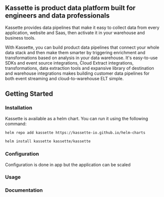 ## Kassette is product data platform built for engineers and data professionals

Kassette provides data pipelines that make it easy to collect data from every application, website and Saas, then activate it in your warehouse and business tools.

With Kassette, you can build product data pipelines that connect your whole data stack and then make them smarter by triggering enrichment and transformations based on analysis in your data warehouse. It's easy-to-use SDKs and event source integrations, Cloud Extract integrations, transformations, data extraction tools and expansive library of destination and warehouse integrations makes building customer data pipelines for both event streaming and cloud-to-warehouse ELT simple.

## Getting Started

### Installation

Kassette is available as a helm chart. You can run it using the following command:

```bash
helm repo add kassette https://kassette-io.github.io/helm-charts

helm install kassette kassette/kassette
```

### Configuration
Configuration is done in app but the application can be scaled

### Usage

### Documentation
